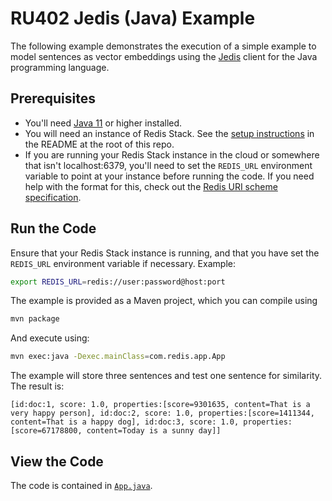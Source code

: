 # RU402 Jedis (Java) Example

The following example demonstrates the execution of a simple example to model sentences as vector embeddings using the [Jedis](https://github.com/redis/jedis) client for the Java programming language.

## Prerequisites

* You'll need [Java 11](https://sdkman.io/sdks) or higher installed.
* You will need an instance of Redis Stack.  See the [setup instructions](/README.md) in the README at the root of this repo.
* If you are running your Redis Stack instance in the cloud or somewhere that isn't localhost:6379, you'll need to set the `REDIS_URL` environment variable to point at your instance before running the code.  If you need help with the format for this, check out the [Redis URI scheme specification](https://www.iana.org/assignments/uri-schemes/prov/redis).

## Run the Code

Ensure that your Redis Stack instance is running, and that you have set the `REDIS_URL` environment variable if necessary.  Example:

```bash
export REDIS_URL=redis://user:password@host:port
```

The example is provided as a Maven project, which you can compile using

```bash
mvn package
```

And execute using:

```bash
mvn exec:java -Dexec.mainClass=com.redis.app.App
```

The example will store three sentences and test one sentence for similarity. The result is:

```text
[id:doc:1, score: 1.0, properties:[score=9301635, content=That is a very happy person], id:doc:2, score: 1.0, properties:[score=1411344, content=That is a happy dog], id:doc:3, score: 1.0, properties:[score=67178800, content=Today is a sunny day]]
```

## View the Code

The code is contained in [`App.java`](./my-app/src/main/java/com/redis/app/App.java).